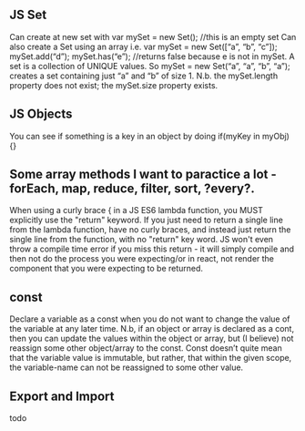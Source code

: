 ## JS Set ##

Can create at new set with var mySet = new Set(); //this is an empty set
Can also create a Set using an array i.e. var mySet = new Set([“a”, “b”, “c”]);
mySet.add(“d”);
mySet.has(“e”); //returns false because e is not in mySet.
A set is a collection of UNIQUE values. So mySet = new Set(“a”, “a”, “b”, “a”);  creates a set containing just “a” and “b” of size 1. 
N.b. the mySet.length property does not exist; the mySet.size property exists. 

## JS Objects ## 
You can see if something is a key in an object by doing if(myKey in myObj) {}

## Some array methods I want to paractice a lot - forEach, map, reduce, filter, sort, ?every?. ##


When using a curly brace { in a JS ES6 lambda function, you MUST explicitly use the "return" keyword. If you just need to return a single line from the lambda function, have no curly braces, and instead just return the single line from the function, with no "return" key word. JS won't even throw a compile time error if you miss this return - it will simply compile and then not do the process you were expecting/or in react, not render the component that you were expecting to be returned. 


## const ##
Declare a variable as a const when you do not want to change the value of the variable at any later time. N.b, if an object or array is declared as a cont, then you can update the values within the object or array, but (I believe) not reassign some other object/array to the const. Const doesn’t quite mean that the variable value is immutable, but rather, that within the given scope, the variable-name can not be reassigned to some other value. 

 


## Export and Import ##
todo
